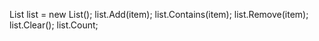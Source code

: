 List<T> list = new List<T>();
list.Add(item);
list.Contains(item);
list.Remove(item);
list.Clear();
list.Count;

